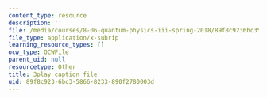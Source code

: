 ```yaml
---
content_type: resource
description: ''
file: /media/courses/8-06-quantum-physics-iii-spring-2018/89f8c9236bc358668233890f2780003d_iGG9EG3SNz0.vtt
file_type: application/x-subrip
learning_resource_types: []
ocw_type: OCWFile
parent_uid: null
resourcetype: Other
title: 3play caption file
uid: 89f8c923-6bc3-5866-8233-890f2780003d
---
```

